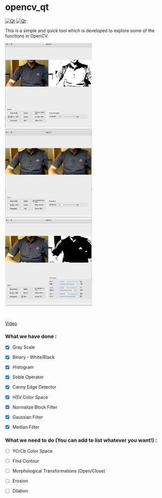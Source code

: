 # opencv_qt

[![Qt](https://img.shields.io/badge/Qt-5.11.1-brightgreen.svg)](https://www.qt.io)
[![Qt](https://img.shields.io/badge/opencv-3-blue.svg)](https://docs.opencv.org)

This is a simple and quick tool which is developed to explore some of the functions in OpenCV.

<p align="left">
  <img width=280 height=280 src="https://github.com/SubhiH/opencv_qt/blob/master/screenshots/demo1.png">
    <img width=280 height=280 src="https://github.com/SubhiH/opencv_qt/blob/master/screenshots/demo2.png">
    <img width=280 height=280 src="https://github.com/SubhiH/opencv_qt/blob/master/screenshots/demo3.png">
</p>

<br/>

[Video](https://www.youtube.com/watch?v=a31aJzbKbFE)



### What we have done :

- [x] Gray Scale
- [x] Binary - White/Black
- [x] Histogram
- [x] Soble Operator
- [x] Canny Edge Detector
- [x] HSV Color Space
- [x] Normalize Block Filter
- [x] Gaussian Filter
- [x] Median Filter


### What we need to do (You can add to list whatever you want!) :

- [ ] YCrCb Color Space
- [ ] Find Contour
- [ ] Morphological Transformations (Open/Close)
- [ ] Erosion
- [ ] Dilation

